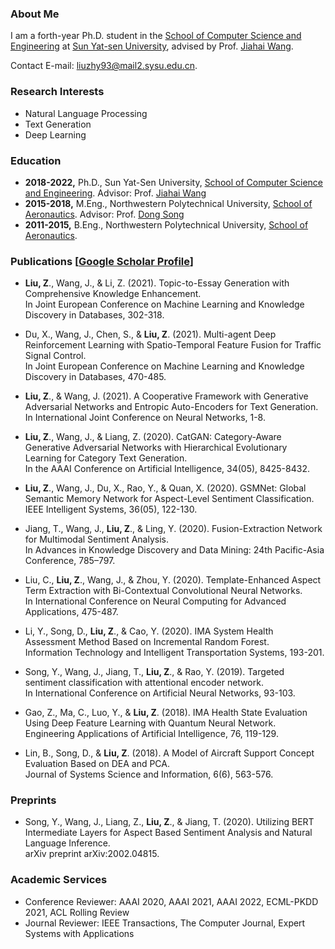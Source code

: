 ### About Me
I am a forth-year Ph.D. student in the [School of Computer Science and Engineering](http://cse.sysu.edu.cn/) at [Sun Yat-sen University](http://www.sysu.edu.cn/),  advised by Prof. [Jiahai Wang](http://cse.sysu.edu.cn/content/2551).

Contact E-mail: [liuzhy93@mail2.sysu.edu.cn](mailto:liuzhy93@mail2.sysu.edu.cn).

### Research Interests 
* Natural Language Processing
* Text Generation
* Deep Learning

### Education
* **2018-2022,**    Ph.D., Sun Yat-Sen University, [School of Computer Science and Engineering](http://cse.sysu.edu.cn/). Advisor: Prof. [Jiahai Wang](http://cse.sysu.edu.cn/content/2551)
* **2015-2018,**    M.Eng., Northwestern Polytechnical University, [School of Aeronautics](https://hangkong.nwpu.edu.cn/). Advisor: Prof. [Dong Song](https://teacher.nwpu.edu.cn/songdong.html)
* **2011-2015,**    B.Eng., Northwestern Polytechnical University, [School of Aeronautics](https://hangkong.nwpu.edu.cn/).

### Publications [[Google Scholar Profile](https://scholar.google.com.hk/citations?user=Sp4xqzkAAAAJ&hl=en&oi=sra)]
* **Liu, Z**., Wang, J., & Li, Z. (2021). Topic-to-Essay Generation with Comprehensive Knowledge Enhancement. <br>In Joint European Conference on Machine Learning and Knowledge Discovery in Databases, 302-318. 
  
* Du, X., Wang, J., Chen, S., & **Liu, Z**. (2021). Multi-agent Deep Reinforcement Learning with Spatio-Temporal Feature Fusion for Traffic Signal Control.<br>In Joint European Conference on Machine Learning and Knowledge Discovery in Databases, 470-485. 
  
* **Liu, Z**., & Wang, J. (2021). A Cooperative Framework with Generative Adversarial Networks and Entropic Auto-Encoders for Text Generation.<br>In International Joint Conference on Neural Networks, 1-8. 
  
* **Liu, Z**., Wang, J., & Liang, Z. (2020). CatGAN: Category-Aware Generative Adversarial Networks with Hierarchical Evolutionary Learning for Category Text Generation.<br>In the AAAI Conference on Artificial Intelligence, 34(05), 8425-8432. 
  
* **Liu, Z**., Wang, J., Du, X., Rao, Y., & Quan, X. (2020). GSMNet: Global Semantic Memory Network for Aspect-Level Sentiment Classification.<br>IEEE Intelligent Systems, 36(05), 122-130. 
  
* Jiang, T., Wang, J., **Liu, Z**., & Ling, Y. (2020). Fusion-Extraction Network for Multimodal Sentiment Analysis.<br>In Advances in Knowledge Discovery and Data Mining: 24th Pacific-Asia Conference, 785–797. 
  
* Liu, C., **Liu, Z**., Wang, J., & Zhou, Y. (2020). Template-Enhanced Aspect Term Extraction with Bi-Contextual Convolutional Neural Networks.<br>In International Conference on Neural Computing for Advanced Applications, 475-487. 
  
* Li, Y., Song, D., **Liu, Z**., & Cao, Y. (2020). IMA System Health Assessment Method Based on Incremental Random Forest.<br>Information Technology and Intelligent Transportation Systems, 193-201.
  
* Song, Y., Wang, J., Jiang, T., **Liu, Z**., & Rao, Y. (2019). Targeted sentiment classification with attentional encoder network.<br>In International Conference on Artificial Neural Networks, 93-103. 
  
* Gao, Z., Ma, C., Luo, Y., & **Liu, Z**. (2018). IMA Health State Evaluation Using Deep Feature Learning with Quantum Neural Network.<br>Engineering Applications of Artificial Intelligence, 76, 119-129.
  
* Lin, B., Song, D., & **Liu, Z**. (2018). A Model of Aircraft Support Concept Evaluation Based on DEA and PCA.<br>Journal of Systems Science and Information, 6(6), 563-576.
  
### Preprints
* Song, Y., Wang, J., Liang, Z., **Liu, Z**., & Jiang, T. (2020). Utilizing BERT Intermediate Layers for Aspect Based Sentiment Analysis and Natural Language Inference.<br>arXiv preprint arXiv:2002.04815.

### Academic Services
* Conference Reviewer: AAAI 2020, AAAI 2021, AAAI 2022, ECML-PKDD 2021, ACL Rolling Review
* Journal Reviewer: IEEE Transactions, The Computer Journal, Expert Systems with Applications
